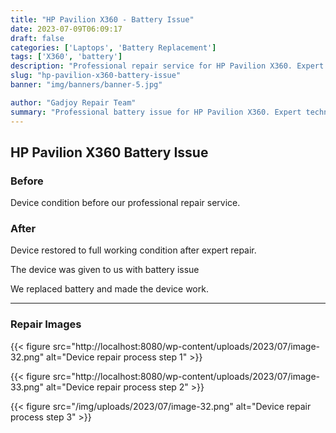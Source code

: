 ```yaml
---
title: "HP Pavilion X360 - Battery Issue"
date: 2023-07-09T06:09:17
draft: false
categories: ['Laptops', 'Battery Replacement']
tags: ['X360', 'battery']
description: "Professional repair service for HP Pavilion X360. Expert diagnosis and quality repairs in Bangalore."
slug: "hp-pavilion-x360-battery-issue"
banner: "img/banners/banner-5.jpg"

author: "Gadjoy Repair Team"
summary: "Professional battery issue for HP Pavilion X360. Expert technicians, quality parts, warranty included."
---
```


## HP Pavilion X360 Battery Issue

### Before

Device condition before our professional repair service.

### After

Device restored to full working condition after expert repair.

The device was given to us with battery issue

We replaced battery and made the device work.

---

### Repair Images

{{< figure src="http://localhost:8080/wp-content/uploads/2023/07/image-32.png" alt="Device repair process step 1" >}}

{{< figure src="http://localhost:8080/wp-content/uploads/2023/07/image-33.png" alt="Device repair process step 2" >}}

{{< figure src="/img/uploads/2023/07/image-32.png" alt="Device repair process step 3" >}}

